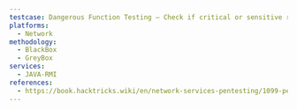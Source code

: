 ```yaml
---
testcase: Dangerous Function Testing – Check if critical or sensitive remote methods (system, execute, eval, etc.) are present by calling discovered signatures and observing server response or command execution
platforms: 
  - Network
methodology: 
  - BlackBox
  - GreyBox
services:
  - JAVA-RMI
references:
  - https://book.hacktricks.wiki/en/network-services-pentesting/1099-pentesting-java-rmi.html
---
```

